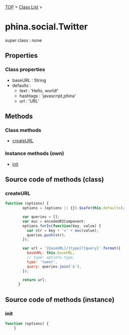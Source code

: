 [TOP](../../README.md) > [Class List](../class-list.md) >

# phina.social.Twitter

super class : none

## Properties

### Class properties

* baseURL : String
* defaults : 
  * text : 'Hello, world!'
  * hashtags : 'javascript,phina'
  * url : 'URL'




## Methods

### Class methods

* [createURL](#class_createURL)

### Instance methods (own)

* [init](#instance_init)


## Source code of methods (class)

### <a name="class_createURL"></a>createURL
```javascript
function (options) {
        options = (options || {}).$safe(this.defaults);

        var queries = [];
        var euc = encodeURIComponent;
        options.forIn(function(key, value) {
          var str = key + '=' + euc(value);
          queries.push(str);
        });

        var url = '{baseURL}/{type}?{query}'.format({
          baseURL: this.baseURL,
          // type: options.type,
          type: 'tweet',
          query: queries.join('&'),
        });

        return url;
      }
```


## Source code of methods (instance)

### <a name="instance_init"></a>init
```javascript
function (options) {
    }
```


